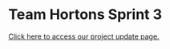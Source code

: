 Team Hortons Sprint 3
===
[Click here to access our project update page.](http://teamhortons.wikidot.com/sprint-3)


